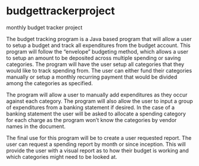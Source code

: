 # budgettrackerproject
monthly budget tracker project 

The budget tracking program is a Java based program that will allow a user to setup a budget and track all expenditures from the budget account. This program will follow the “envelope” budgeting method, which allows a user to setup an amount to be deposited across multiple spending or saving categories. The program will have the user setup all categories that they would like to track spending from. The user can either fund their categories manually or setup a monthly recurring payment that would be divided among the categories as specified. 

The program will allow a user to manually add expenditures as they occur against each category. The program will also allow the user to input a group of expenditures from a banking statement if desired. In the case of a banking statement the user will be asked to allocate a spending category for each charge as the program won’t know the categories by vendor names in the document. 

The final use for this program will be to create a user requested report. The user can request a spending report by month or since inception. This will provide the user with a visual report as to how their budget is working and which categories might need to be looked at. 

